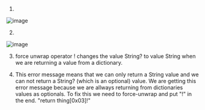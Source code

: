1)
![image](https://user-images.githubusercontent.com/62573895/168680241-6acb3a96-1995-4e6f-9da9-24ebab55e936.png)

2)
![image](https://user-images.githubusercontent.com/62573895/168680917-a13839f6-6dd6-484c-b0e8-b7e3d24afefa.png)

3) force unwrap operator ! changes the value String? to value String when we are
returning a value from a dictionary.

4) This error message means that we can only return a String value and we
can not return a String? (which is an optional) value. We are getting
this error message because we are allways returning from dictionaries 
values as optionals. To fix this we need to force-unwrap and put "!" in the end.
"return thing[0x03]!"

